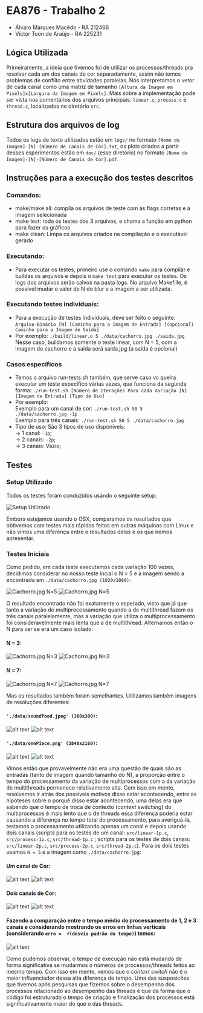 # EA876 - Trabalho 2 

* Álvaro Marques Macêdo - RA 212466
* Victor Toon de Araújo - RA 225231 

## Lógica Utilizada
Primeiramente, a ideia que tivemos foi de utilizar os processos/threads pra resolver cada um dos canais de cor separadamente, assim não temos problemas de conflito entre atividades paralelas. Nós interpretamos o vetor de cada canal como uma matriz de tamanho `[Altura da Imagem em Pixels]x[Largura da Imagem em Pixels]`. Mais sobre a implementação pode ser vista nos comentários dos arquivos principais: `linear.c`, `process.c` e `thread.c`, localizados no diretório `src`.

## Estrutura dos arquivos de log

Todos os logs de texto utilizados estão em `logs/` no formato `[Nome da Imagem]-[N]-[Número de Canais de Cor].txt`, os plots criados a partir desses esperimentos estão em `doc/` (esse diretório)  no formato `[Nome da Imagem]-[N]-[Número de Canais de Cor].pdf`. 

## Instruções para a execução dos testes descritos

### Comandos:
* make/make all: compila os arquivos de teste com as flags corretas e a imagem selecionada
* make test: roda os testes dos 3 arquivos, e chama a função em python para fazer os gráficos
* make clean: Limpa os arquivos criados na compilação e o executável gerado

### Executando:
* Para executar os testes, primeiro use o comando `make` para compilar e buildas os arquivos e depois o `make test` para executar os testes. Os logs dos arquivos serão salvos na pasta logs. No arquivo Makefille, é possível mudar o valor de N do blur e a imagem a ser utilizada.

### Executando testes individuais:
* Para a execução de testes individuais, deve ser feito o seguinte:</br>
`Arquivo-Binário [N] [Caminho para a Imagem de Entrada] [(opcional) Caminho para a Imagem de Saída]`
* Por exemplo:
`./build/linear.o 5 ./data/cachorro.jpg ./saida.jpg`</br>
Nesse caso, buildamos somente o teste linear, com N = 5, com a imagem do cachorro e a saída será saida.jpg (a saída é opcional)

### Casos específicos
* Temos o arquivo run-tests.sh também, que serve caso vc queira executar um teste específico várias vezes, que funciona da segunda forma:
`./run-test.sh [Número de Iterações Para cada Variação [N] [Imagem de Entrada] [Tipo de Uso]`
* Por exemplo:</br>
Exemplo para um canal de cor: `./run-test.sh 50 5 ./data/cachorro.jpg -1p`</br>
Exemplo para três canais: `./run-test.sh 50 5 ./data/cachorro.jpg`
* Tipo de uso:
São 3 tipos de uso disponíveis:</br>
&#8594; 1 canal: `-1p`;</br>
&#8594; 2 canais: `-2p`;</br>
&#8594; 3 canais: Vazio;


## Testes 

### Setup Utilizado
Todos os testes foram conduzidos usando o seguinte setup:

![Setup Utilizado](https://github.com/VictorTOON/EA876---Trabalho-2/raw/master/doc/imgs/processador-bolets.png)

Embora estejamos usando o OSX, comparamos os resultados que obtivemos com testes mais rápidos feitos em outras máquinas com Linux e não vimos uma diferença entre o resultados delas e os que iremos apresentar.

### Testes Iniciais 

Como pedido, em cada teste executamos cada variação 100 vezes, decidimos considerar no nosso teste incial o N = 5 e a imagem sendo a encontrada em `./data/cachorro.jpg (1920x1080)`:

![Cachorro.jpg N=5](https://raw.githubusercontent.com/VictorTOON/EA876---Trabalho-2/master/doc/imgs/cachorro-5-3-1.png)
![Cachorro.jpg N=5](https://raw.githubusercontent.com/VictorTOON/EA876---Trabalho-2/master/doc/imgs/cachorro-5-3-2.png)


O resultado encontrado não foi exatamente o esperado, visto que já que tanto a variação de multiprocessamento quando a de multithread fazem os três canais paralelamente, mas a variação que utiliza o multiprocessamento foi consideravelmente mais lenta que a de multithread. Alternamos então o N para ver se era um caso isolado:

#### N = 3:
![Cachorro.jpg N=3](https://raw.githubusercontent.com/VictorTOON/EA876---Trabalho-2/master/doc/imgs/cachorro-3-3-1.png)
![Cachorro.jpg N=3](https://raw.githubusercontent.com/VictorTOON/EA876---Trabalho-2/master/doc/imgs/cachorro-3-3-2.png)

#### N = 7:
![Cachorro.jpg N=7](https://raw.githubusercontent.com/VictorTOON/EA876---Trabalho-2/master/doc/imgs/cachorro-7-3-1.png)
![Cachorro.jpg N=7](https://raw.githubusercontent.com/VictorTOON/EA876---Trabalho-2/master/doc/imgs/cachorro-7-3-2.png)

Mas os resultados também foram semelhantes. Utilizamos também imagens de resoluções diferentes: 

#### `'./data/soundfood.jpeg' (300x300)`:
![alt text](https://raw.githubusercontent.com/VictorTOON/EA876---Trabalho-2/master/doc/imgs/soundfood-5-3-1.png)
![alt text](https://raw.githubusercontent.com/VictorTOON/EA876---Trabalho-2/master/doc/imgs/soundfood-5-3-2.png)

#### `'./data/onePiece.png' (3840x2160)`:
![alt text](https://raw.githubusercontent.com/VictorTOON/EA876---Trabalho-2/master/doc/imgs/onePiece-5-3-1.png)
![alt text](https://raw.githubusercontent.com/VictorTOON/EA876---Trabalho-2/master/doc/imgs/onePiece-5-3-2.png)

Vimos então que provavelmente não era uma questão de quais são as entradas (tanto de imagem quando tamanho do N), a proporção entre o tempo do processamento da variação de multiprocessos com a da variação de multithreads permanece relativamente alta.  Com isso em mente, resolvemos ir atrás dos possíveis motivos disso estar acontecendo, entre as hipóteses sobre o porquê disso estar acontecendo, uma delas era que sabendo que o tempo de troca de contexto (_context switching_) do multiprocessos é mais lento que o de threads essa diferença poderia estar causando a diferença no tempo total do processamento, para averiguá-la, testamos o processamento utilizando apenas um canal e depois usando dois canais (scripts para os testes de um canal: `src/linear-1p.c`, `src/process-1p.c`, `src/thread-1p.c` ; scripts para os testes de dois canais: `src/linear-2p.c`, `src/process-2p.c`, `src/thread-2p.c`). Para os dois testes usamos `N = 5` e a imagem como `./data/cachorro.jpg`:

#### Um canal de Cor: 
![alt text](https://raw.githubusercontent.com/VictorTOON/EA876---Trabalho-2/master/doc/imgs/cachorro-5-1-1.png)
![alt text](https://raw.githubusercontent.com/VictorTOON/EA876---Trabalho-2/master/doc/imgs/cachorro-5-1-2.png)

#### Dois canais de Cor:
![alt text](https://raw.githubusercontent.com/VictorTOON/EA876---Trabalho-2/master/doc/imgs/cachorro-5-2-1.png)
![alt text](https://raw.githubusercontent.com/VictorTOON/EA876---Trabalho-2/master/doc/imgs/cachorro-5-2-2.png)

#### Fazendo a comparação entre o tempo médio do processamento de 1, 2 e 3 canais e considerando mostrando os erros em linhas verticais (considerando `erro =  √(desvio padrão do tempo)`) temos:

![alt text](https://raw.githubusercontent.com/VictorTOON/EA876---Trabalho-2/master/doc/imgs/process.png)

Como pudemos observar, o tempo de execução não está mudando de forma significativa se mudarmos o números de processos/threads feitos ao mesmo tempo. Com isso em mente, vemos que o _context switch_ não é o maior influenciador dessa alta diferença de tempo. Uma das susposicões que tivemos após pesquisas que fizemos sobre o desempenho dos processos relacionado ao desempenho das threads é que da forma que o código foi estruturado o tempo de criação e finalização dos processos está significativamente maior do que o das threads. 


